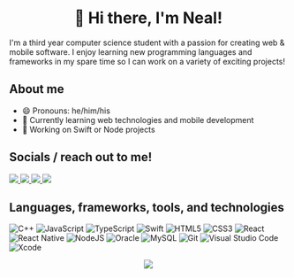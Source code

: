 <h1 align="center">👋 Hi there, I'm Neal!</h1>
I'm a third year computer science student with a passion for creating web & mobile software. I enjoy learning new programming languages and frameworks in my spare time so I can work on a variety of exciting projects!
<h2>About me</h2>

- 😄 Pronouns: he/him/his
- 🌱 Currently learning web technologies and mobile development
- 🔭 Working on Swift or Node projects

<h2 align="left">Socials / reach out to me!</h2>
<p align="left">
<a href="https://www.instagram.com/neal.arc01/" target="blank">
    <img src="https://img.shields.io/badge/neal.arc01-%23E4405F.svg?style=for-the-badge&logo=Instagram&logoColor=white">
</a>
<a href="https://open.spotify.com/user/grlsvuvenq05rshcm29s2ch1m">
    <img src="https://img.shields.io/badge/Spotify-1ED760?style=for-the-badge&logo=spotify&logoColor=white">
</a>
<a href="#">
    <img src="https://img.shields.io/badge/defnotneal%231111-%237289DA.svg?style=for-the-badge&logo=discord&logoColor=white">
</a>
<a href="#">
    <img src="https://img.shields.io/badge/itsneal.a01@gmail-D14836?style=for-the-badge&logo=gmail&logoColor=white">
</a>

</p>

## Languages, frameworks, tools, and technologies
![C++](https://img.shields.io/badge/c++-%2300599C.svg?style=for-the-badge&logo=c%2B%2B&logoColor=white)
![JavaScript](https://img.shields.io/badge/javascript-%23323330.svg?style=for-the-badge&logo=javascript&logoColor=%23F7DF1E)
![TypeScript](https://img.shields.io/badge/typescript-%23007ACC.svg?style=for-the-badge&logo=typescript&logoColor=white)
![Swift](https://img.shields.io/badge/swift-F54A2A?style=for-the-badge&logo=swift&logoColor=white)
![HTML5](https://img.shields.io/badge/html5-%23E34F26.svg?style=for-the-badge&logo=html5&logoColor=white)
![CSS3](https://img.shields.io/badge/css3-%231572B6.svg?style=for-the-badge&logo=css3&logoColor=white)
![React](https://img.shields.io/badge/react-%2320232a.svg?style=for-the-badge&logo=react&logoColor=%2361DAFB)
![React Native](https://img.shields.io/badge/react_native-%2320232a.svg?style=for-the-badge&logo=react&logoColor=%2361DAFB)
![NodeJS](https://img.shields.io/badge/node.js-6DA55F?style=for-the-badge&logo=node.js&logoColor=white)
![Oracle](https://img.shields.io/badge/Oracle-F80000?style=for-the-badge&logo=oracle&logoColor=white)
![MySQL](https://img.shields.io/badge/mysql-%2300f.svg?style=for-the-badge&logo=mysql&logoColor=white)
![Git](https://img.shields.io/badge/git-%23F05033.svg?style=for-the-badge&logo=git&logoColor=white)
![Visual Studio Code](https://img.shields.io/badge/Visual%20Studio%20Code-0078d7.svg?style=for-the-badge&logo=visual-studio-code&logoColor=white)
![Xcode](https://img.shields.io/badge/Xcode-007ACC?style=for-the-badge&logo=Xcode&logoColor=white)

<p align="center">
    <img src="https://github-readme-stats.vercel.app/api/top-langs/?username=nealarch01&langs_count=6&theme=react&exclude_repo=DSA_CS311,CS421&hide=Objective-C,Java&layout=compact">
</p>
